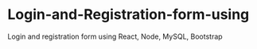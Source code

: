 # Login-and-Registration-form-using
Login and registration form using React, Node, MySQL, Bootstrap
